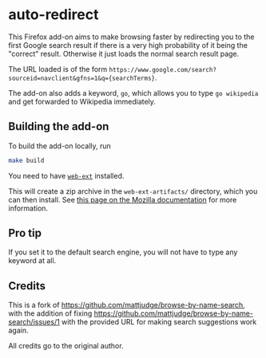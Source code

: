 # auto-redirect

This Firefox add-on aims to make browsing faster by redirecting you to the
first Google search result if there is a very high probability of it being the
"correct" result. Otherwise it just loads the normal search result page.

The URL loaded is of the form `https://www.google.com/search?sourceid=navclient&gfns=1&q={searchTerms}`.

The add-on also adds a keyword, `go`, which allows you to type `go wikipedia`
and get forwarded to Wikipedia immediately.

## Building the add-on

To build the add-on locally, run

```sh
make build
```

You need to have [`web-ext`] installed.

This will create a zip archive in the `web-ext-artifacts/` directory, which you can then
install. See [this page on the Mozilla
documentation][docs]
for more information.

## Pro tip

If you set it to the default search engine, you will not have to
type any keyword at all.

## Credits

This is a fork of https://github.com/mattjudge/browse-by-name-search, with the
addition of fixing https://github.com/mattjudge/browse-by-name-search/issues/1
with the provided URL for making search suggestions work again.

All credits go to the original author.

[docs]: https://extensionworkshop.com/documentation/publish/package-your-extension/
[`web-ext`]: https://extensionworkshop.com/documentation/develop/web-ext-command-reference
